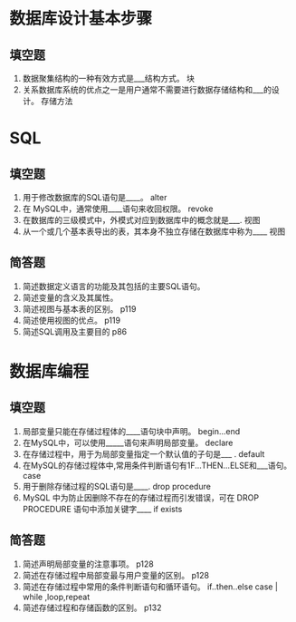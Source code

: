 # 数据库设计基本步骤

## 填空题
1. 数据聚集结构的一种有效方式是___结构方式。 块
2. 关系数据库系统的优点之一是用户通常不需要进行数据存储结构和___的设计。  存储方法



# SQL
## 填空题
1. 用于修改数据库的SQL语句是____。 alter
2. 在 MySQL中，通常使用____语句来收回权限。 revoke
4. 在数据库的三级模式中，外模式对应到数据库中的概念就是___. 视图
5. 从一个或几个基本表导出的表，其本身不独立存储在数据库中称为____ 视图
## 简答题
1. 简述数据定义语言的功能及其包括的主要SQL语句。
2. 简述变量的含义及其属性。
3. 简述视图与基本表的区别。 p119
4. 简述使用视图的优点。 p119
5. 简述SQL调用及主要目的  p86
   
# 数据库编程
## 填空题
1. 局部变量只能在存储过程体的____语句块中声明。 begin...end
2. 在MySQL中，可以使用_____语句来声明局部变量。 declare
3. 在存储过程中，用于为局部变量指定一个默认值的子句是___ . default
4. 在MySQL的存储过程体中,常用条件判断语句有1F...THEN...ELSE和___语句。 case
5. 用于删除存储过程的SQL语句是____. drop procedure
6. MySQL 中为防止因删除不存在的存储过程而引发错误，可在 DROP PROCEDURE 语句中添加关键字____ if exists
## 简答题
1. 简述声明局部变量的注意事项。 p128
2. 简述在存储过程中局部变最与用户变量的区别。 p128
3. 简述在存储过程中常用的条件判断语句和循环语句。
    if..then..else case | while ,loop,repeat
5. 简述存储过程和存储函数的区别。 p132
   


















   
